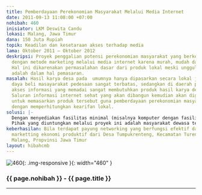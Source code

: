 ```yaml
---
title: Pemberdayaan Perekonomian Masyarakat Melalui Media Internet
date: 2011-09-13 11:08:00 +07:00
nohibah: 460
inisiator: LKM Deswita Candu
lokasi: Malang, Jawa Timur
dana: 150 Juta Rupiah
topik: Keadilan dan kesetaraan akses terhadap media
lama: Oktober 2011 – Oktober 2012
deskripsi: Proyek penggalian potensi perekonomian masyarakat yang berkearifan lokal
  dengan metode marketing melalui media internet karena murah, mudah dan efektif.
  Hal ini dikarenakan permasalahan dasar dari produk lokal meski unggulan dan berkualitas
  adalah dalam hal pemasaran.
masalah: Hasil karya desa pada  umumnya hanya dipasarkan secara lokal juga padahal
  daya beli masayarakat pedesaan sangat terbatas, sedangkan di daerah perkotaan dengan
  akses informasi yang memadai sangat membutuhkan produk hasil karya desa tersebut.
  Saluran informasi internet sehat yang akan dibangun kemudian akan digunakan  bersama
  untuk memasarkan produk tersebut guna pemberdayaan perekonomian masyarakat luas
  dengan memperhitungkan kearifan lokal.
solusi: |-
  Dengan menyediakan fasilitas minimal (misalnya komputer dengan fasilitas modem dan billing internetnya untuk periode tertentu) sehingga digunakan teknologi tepat guna beserta pelatihannya untuk operasional awal. Pemberdayaan berikutnya akan dipantau sambil diberikan masukan hingga dapat mandiri menjalankan aktifitas pemberdayaan.
  Pihak yang diuntungkan melalui proyek ini adalah masyarakat dewasa terutama akses kelompok ekonomi produktif (15 tahun ke atas) yg terdiri dari petani, pedagang & peternak, juga kaum muda yang membutuhkan lowongan pekerjaan setelah studi (15 – 25 tahun).
keberhasilan: Bila terdapat payung networking yang berfungsi efektif dalam menunjang
  marketting ekonomi produktif dari Desa Tumpukrenteng, Kecamatan Turen, Kabupaten
  Malang, Propvinsi Jawa Timur
layout: hibahcmb
---
```


![460](/static/img/hibahcmb/460.png){: .img-responsive }{: width="460" }

### {{ page.nohibah }} - {{ page.title }}

---
